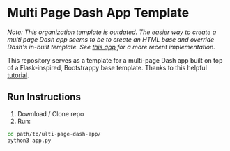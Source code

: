 # Multi Page Dash App Template

*Note: This organization template is outdated. The easier way to create a multi page Dash app seems to be to create an HTML base and override Dash's in-built template. See [this app](https://github.com/angelinahli/bachelorette) for a more recent implementation.*

This repository serves as a template for a multi-page Dash app built on top of a Flask-inspired, Bootstrappy base template. Thanks to this helpful [tutorial](https://dash.plot.ly/urls).

## Run Instructions
1. Download / Clone repo
2. Run:
```bash
cd path/to/ulti-page-dash-app/
python3 app.py
```
